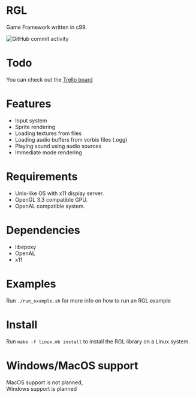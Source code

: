 # RGL
Game Framework written in c99.
  
![GitHub commit activity](https://img.shields.io/github/commit-activity/m/rxtthin/rgl?style=plastic)  

# Todo
You can check out the [Trello board](https://trello.com/b/35zRL8wO/rgl)

# Features
* Input system
* Sprite rendering
* Loading textures from files
* Loading audio buffers from vorbis files (.ogg)
* Playing sound using audio sources
* Immediate mode rendering

# Requirements
* Unix-like OS with x11 display server.
* OpenGL 3.3 compatible GPU.
* OpenAL compatible system.

# Dependencies
* libepoxy
* OpenAL
* x11

# Examples
Run ```./run_example.sh``` for more info on how to run an RGL example

# Install
Run ```make -f linux.mk install``` to install the RGL library on a Linux system.

# Windows/MacOS support
MacOS support is not planned,   
Windows support is planned 
